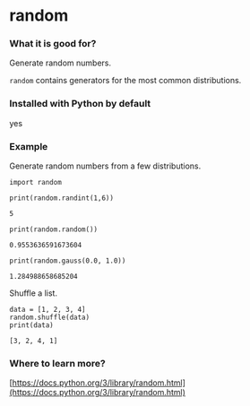 
# random

### What it is good for?

Generate random numbers.

`random` contains generators for the most common distributions.

### Installed with Python by default

yes

### Example

Generate random numbers from a few distributions.

    import random

    print(random.randint(1,6))
    
    5

    print(random.random())

    0.9553636591673604

    print(random.gauss(0.0, 1.0))

    1.284988658685204

Shuffle a list.

    data = [1, 2, 3, 4]
    random.shuffle(data)
    print(data)

    [3, 2, 4, 1]

### Where to learn more?

[https://docs.python.org/3/library/random.html](https://docs.python.org/3/library/random.html)
